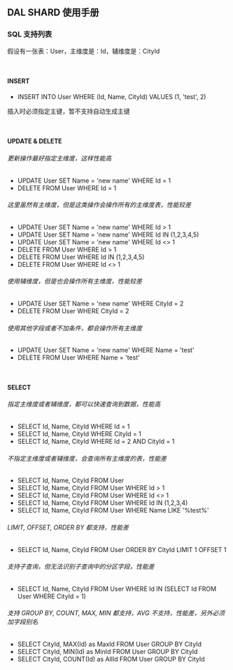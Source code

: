 ## DAL SHARD 使用手册

### SQL 支持列表

假设有一张表：User，主维度是：Id，辅维度是：CityId

<br/>

#### INSERT

* INSERT INTO User WHERE (Id, Name, CityId) VALUES (1, 'test', 2)

插入时必须指定主键，暂不支持自动生成主键


<br/>


#### UPDATE & DELETE

###### 更新操作最好指定主维度，这样性能高

* UPDATE User SET Name = 'new name' WHERE Id = 1
* DELETE FROM User WHERE Id = 1


###### 这里虽然有主维度，但是这类操作会操作所有的主维度表，性能较差

* UPDATE User SET Name = 'new name' WHERE Id > 1
* UPDATE User SET Name = 'new name' WHERE Id IN (1,2,3,4,5)
* UPDATE User SET Name = 'new name' WHERE Id <> 1
* DELETE FROM User WHERE Id > 1
* DELETE FROM User WHERE Id IN (1,2,3,4,5)
* DELETE FROM User WHERE Id <> 1

###### 使用辅维度，但是也会操作所有主维度，性能较差

* UPDATE User SET Name = 'new name' WHERE CityId = 2
* DELETE FROM User WHERE CityId = 2


###### 使用其他字段或者不加条件，都会操作所有主维度

* UPDATE User SET Name = 'new name' WHERE Name = 'test'
* DELETE FROM User WHERE Name = 'test'


<br/>


#### SELECT

###### 指定主维度或者辅维度，都可以快速查询到数据，性能高

* SELECT Id, Name, CityId WHERE Id = 1
* SELECT Id, Name, CityId WHERE CityId = 1
* SELECT Id, Name, CityId WHERE Id = 2 AND CityId = 1


###### 不指定主维度或者辅维度，会查询所有主维度的表，性能差

* SELECT Id, Name, CityId FROM User
* SELECT Id, Name, CityId FROM User WHERE Id > 1
* SELECT Id, Name, CityId FROM User WHERE Id <> 1
* SELECT Id, Name, CityId FROM User WHERE Id IN (1,2,3,4)
* SELECT Id, Name, CityId FROM User WHERE Name LIKE '%test%'


###### LIMIT, OFFSET, ORDER BY 都支持，性能差

* SELECT Id, Name, CityId FROM User ORDER BY CityId LIMIT 1 OFFSET 1


###### 支持子查询，但无法识别子查询中的分区字段，性能差

* SELECT Id, Name, CityId FROM User WHERE Id IN (SELECT Id FROM User WHERE CityId = 1)


###### 支持 GROUP BY, COUNT, MAX, MIN 都支持，AVG 不支持，性能差，另外必须加字段别名

* SELECT CityId, MAX(Id) as MaxId FROM User GROUP BY CityId
* SELECT CityId, MIN(Id) as MinId FROM User GROUP BY CityId
* SELECT CityId, COUNT(Id) as AllId FROM User GROUP BY CityId
